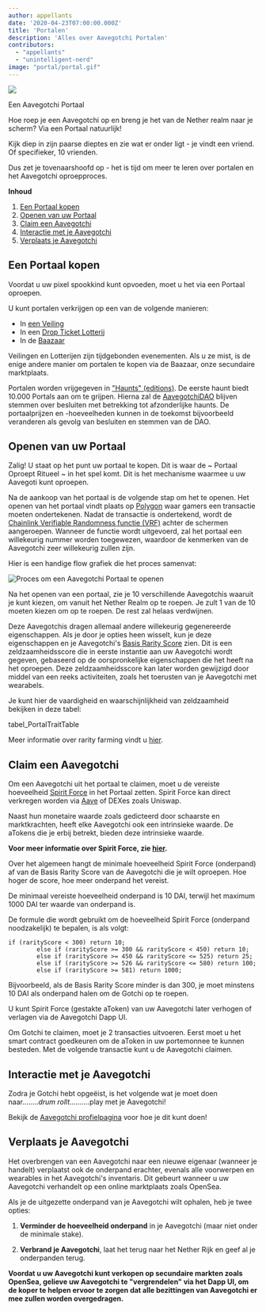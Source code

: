 ```yaml
---
author: appellants
date: '2020-04-23T07:00:00.000Z'
title: 'Portalen'
description: 'Alles over Aavegotchi Portalen'
contributors:
  - "appellants"
  - "unintelligent-nerd"
image: "portal/portal.gif"
---
```


<div class="headerImageContainer">
<img class="headerImage" src="/portals/portal.gif">
<p class="headerImageText">Een Aavegotchi Portaal</p>
</div>

Hoe roep je een Aavegotchi op en breng je het van de Nether realm naar je scherm? Via een Portaal natuurlijk!

Kijk diep in zijn paarse dieptes en zie wat er onder ligt - je vindt een vriend. Of specifieker, 10 vrienden.

Dus zet je tovenaarshoofd op - het is tijd om meer te leren over portalen en het Aavegotchi oproepproces. 

<div class="contentsBox">

**Inhoud**

<ol>
<li><a href=#buying-a-portal>Een Portaal kopen</a></li>
<li><a href=#opening-your-portal>Openen van uw Portaal</a></li>
<li><a href=#claiming-an-aavegotchi>Claim een Aavegotchi</a></li>
<li><a href=#interacting-with-your-aavegotchi>Interactie met je Aavegotchi</a></li>
<li><a href=#transferring-your-aavegotchi>Verplaats je Aavegotchi</a></li>
</ol>

</div>

## Een Portaal kopen

Voordat u uw pixel spookkind kunt opvoeden, moet u het via een Portaal oproepen.

U kunt portalen verkrijgen op een van de volgende manieren:

* In [een Veiling](/aauction)
* In een [Drop Ticket Lotterij](/tickets)
* In de [Baazaar](/baazaar)

Veilingen en Lotterijen zijn tijdgebonden evenementen. Als u ze mist, is de enige andere manier om portalen te kopen via de Baazaar, onze secundaire marktplaats.

Portalen worden vrijgegeven in ["Haunts" (editions)](/haunt). De eerste haunt biedt 10.000 Portals aan om te grijpen. Hierna zal de [AavegotchiDAO](/dao) blijven stemmen over besluiten met betrekking tot afzonderlijke haunts. De portaalprijzen en -hoeveelheden kunnen in de toekomst bijvoorbeeld veranderen als gevolg van besluiten en stemmen van de DAO.


## Openen van uw Portaal

Zalig! U staat op het punt uw portaal te kopen. Dit is waar de ~ Portaal Oproept Ritueel ~ in het spel komt. Dit is het mechanisme waarmee u uw Aavegoti kunt oproepen.

Na de aankoop van het portaal is de volgende stap om het te openen. Het openen van het portaal vindt plaats op [Polygon](/glossary#polygon) waar gamers een transactie moeten ondertekenen. Nadat de transactie is ondertekend, wordt de [Chainlink Verifiable Randomness functie (VRF)](/glossary#chainlink-vrf) achter de schermen aangeroepen. Wanneer de functie wordt uitgevoerd, zal het portaal een willekeurig nummer worden toegewezen, waardoor de kenmerken van de Aavegotchi zeer willekeurig zullen zijn.

Hier is een handige flow grafiek die het proces samenvat:

<img class = "bodyImage" src = "/portals/opening-an-aavegotchi-portal.png" alt = "Proces om een Aavegotchi Portaal te openen" />

Na het openen van een portaal, zie je 10 verschillende Aavegotchis waaruit je kunt kiezen, om vanuit het Nether Realm op te roepen. Je zult 1 van de 10 moeten kiezen om op te roepen. De rest zal helaas verdwijnen.

Deze Aavegotchis dragen allemaal andere willekeurig gegenereerde eigenschappen. Als je door je opties heen wisselt, kun je deze eigenschappen en je Aavegotchi's [Basis Rarity Score](/rarity-farming#base-rarity-score) zien. Dit is een zeldzaamheidsscore die in eerste instantie aan uw Aavegotchi wordt gegeven, gebaseerd op de oorspronkelijke eigenschappen die het heeft na het oproepen. Deze zeldzaamheidsscore kan later worden gewijzigd door middel van een reeks activiteiten, zoals het toerusten van je Aavegotchi met wearabels.

Je kunt hier de vaardigheid en waarschijnlijkheid van zeldzaamheid bekijken in deze tabel:

tabel_PortalTraitTable


Meer informatie over rarity farming vindt u [hier](/rarity-farming).


## Claim een Aavegotchi

Om een Aavegotchi uit het portaal te claimen, moet u de vereiste hoeveelheid [Spirit Force](/spirit-force) in het Portaal zetten. Spirit Force kan direct verkregen worden via [Aave](https://aave.com/) of DEXes zoals Uniswap.

Naast hun monetaire waarde zoals gedicteerd door schaarste en marktkrachten, heeft elke Aavegotchi ook een intrinsieke waarde. De aTokens die je erbij betrekt, bieden deze intrinsieke waarde.

**Voor meer informatie over Spirit Force, zie [hier](/spirit-force).**

Over het algemeen hangt de minimale hoeveelheid Spirit Force (onderpand) af van de Basis Rarity Score van de Aavegotchi die je wilt oproepen. Hoe hoger de score, hoe meer onderpand het vereist.

De minimaal vereiste hoeveelheid onderpand is 10 DAI, terwijl het maximum 1000 DAI ter waarde van onderpand is.

De formule die wordt gebruikt om de hoeveelheid Spirit Force (onderpand noodzakelijk) te bepalen, is als volgt:

```
if (rarityScore < 300) return 10;
        else if (rarityScore >= 300 && rarityScore < 450) return 10;
        else if (rarityScore >= 450 && rarityScore <= 525) return 25;
        else if (rarityScore >= 526 && rarityScore <= 580) return 100;
        else if (rarityScore >= 581) return 1000;
```

Bijvoorbeeld, als de Basis Rarity Score minder is dan 300, je moet minstens 10 DAI als onderpand halen om de Gotchi op te roepen.

U kunt Spirit Force (gestakte aToken) van uw Aavegotchi later verhogen of verlagen via de Aavegotchi Dapp UI.

Om Gotchi te claimen, moet je 2 transacties uitvoeren. Eerst moet u het smart contract goedkeuren om de aToken in uw portemonnee te kunnen besteden. Met de volgende transactie kunt u de Aavegotchi claimen.

## Interactie met je Aavegotchi

Zodra je Gotchi hebt opgeëist, is het volgende wat je moet doen naar........*drum rollt*..........play met je Aavegotchi!

Bekijk de [Aavegotchi profielpagina](/aavegotchi-profile) voor hoe je dit kunt doen!

## Verplaats je Aavegotchi

Het overbrengen van een Aavegotchi naar een nieuwe eigenaar (wanneer je handelt) verplaatst ook de onderpand erachter, evenals alle voorwerpen en wearables in het Aavegotchi's inventaris. Dit gebeurt wanneer u uw Aavegotchi verhandelt op een online marktplaats zoals OpenSea.

Als je de uitgezette onderpand van je Aavegotchi wilt ophalen, heb je twee opties:

1. **Verminder de hoeveelheid onderpand** in je Aavegotchi (maar niet onder de minimale stake).

2. **Verbrand je Aavegotchi**, laat het terug naar het Nether Rijk en geef al je onderpanden terug.

**Voordat u uw Aavegotchi kunt verkopen op secundaire markten zoals OpenSea, gelieve uw Aavegotchi te "vergrendelen" via het Dapp UI, om de koper te helpen ervoor te zorgen dat alle bezittingen van Aavegotchi er mee zullen worden overgedragen.**